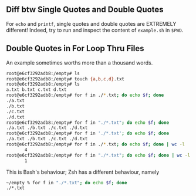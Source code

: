 ## Diff btw Single Quotes and Double Quotes
For `echo` and `printf`, single quotes and double quotes are EXTREMELY different!
Indeed, try to run and inspect the content of `example.sh` in `$PWD`.


## Double Quotes in For Loop Thru Files
An example sometimes worths more than a thousand words.
```bash
root@e6cf3292adb8:/empty# ls
root@e6cf3292adb8:/empty# touch {a,b,c,d}.txt
root@e6cf3292adb8:/empty# ls
a.txt b.txt c.txt d.txt
root@e6cf3292adb8:/empty# for f in ./*.txt; do echo $f; done
./a.txt
./b.txt
./c.txt
./d.txt
root@e6cf3292adb8:/empty# for f in "./*.txt"; do echo $f; done
./a.txt ./b.txt ./c.txt ./d.txt
root@e6cf3292adb8:/empty# for f in './*.txt'; do echo $f; done
./a.txt ./b.txt ./c.txt ./d.txt
root@e6cf3292adb8:/empty# for f in ./*.txt; do echo $f; done | wc -l
       4
root@e6cf3292adb8:/empty# for f in "./*.txt"; do echo $f; done | wc -l
       1
```

This is Bash's behaviour; Zsh has a different behaviour, namely
```zsh
~/empty % for f in "./*.txt"; do echo $f; done        
./*.txt
```
